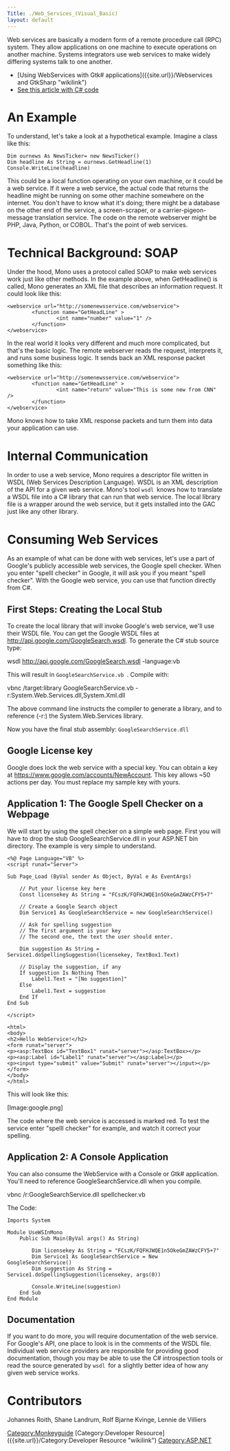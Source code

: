 ```yaml
---
Title: ./Web_Services_(Visual_Basic)
layout: default
---
```


Web services are basically a modern form of a remote procedure call
(RPC) system. They allow applications on one machine to execute
operations on another machine. Systems integrators use web services to
make widely differing systems talk to one another.

-   [Using WebServices with Gtk\#
    applications]({{site.url}}/Webservices and GtkSharp "wikilink")
-   [See this article with C\# code]({{site.url}}/Web_Services "wikilink")

An Example
==========

To understand, let's take a look at a hypothetical example. Imagine a
class like this:

    Dim ournews As NewsTicker= new NewsTicker()
    Dim headline As String = ournews.GetHeadline(1)
    Console.WriteLine(headline)

This could be a local function operating on your own machine, or it
could be a web service. If it were a web service, the actual code that
returns the headline might be running on some other machine somewhere on
the internet. You don't have to know what it's doing; there might be a
database on the other end of the service, a screen-scraper, or a
carrier-pigeon-message translation service. The code on the remote
webserver might be PHP, Java, Python, or COBOL. That's the point of web
services.

Technical Background: SOAP
==========================

Under the hood, Mono uses a protocol called SOAP to make web services
work just like other methods. In the example above, when GetHeadline()
is called, Mono generates an XML file that describes an information
request. It could look like this:

    <webservice url="http://somenewsservice.com/webservice">
            <function name="GetHeadLine" >
                    <int name="number" value="1" />
            </function>
    </webservice>

In the real world it looks very different and much more complicated, but
that's the basic logic. The remote webserver reads the request,
interprets it, and runs some business logic. It sends back an XML
response packet something like this:

    <webservice url="http://somenewsservice.com/webservice">
            <function name="GetHeadLine" >
                    <int name="return" value="This is some new from CNN" />
            </function>
    </webservice>

Mono knows how to take XML response packets and turn them into data your
application can use.

Internal Communication
======================

In order to use a web service, Mono requires a descriptor file written
in WSDL (Web Services Description Language). WSDL is an XML description
of the API for a given web service. Mono's tool `wsdl `knows how to
translate a WSDL file into a C\# library that can run that web service.
The local library file is a wrapper around the web service, but it gets
installed into the GAC just like any other library.

Consuming Web Services
======================

As an example of what can be done with web services, let's use a part of
Google's publicly accessible web services, the Google spell checker.
When you enter "spelll checker" in Google, it will ask you if you meant
"spell checker". With the Google web service, you can use that function
directly from C\#.

First Steps: Creating the Local Stub
------------------------------------

To create the local library that will invoke Google's web service, we'll
use their WSDL file. You can get the Google WSDL files at
[<http://api.google.com/GoogleSearch.wsdl>](http://api.google.com/GoogleSearch.wsdl).
To generate the C\# stub source type:

<bash> wsdl <http://api.google.com/GoogleSearch.wsdl> -language:vb
</bash>

This will result in `GoogleSearchService.vb `. Compile with:

<bash> vbnc /target:library GoogleSearchService.vb
-r:System.Web.Services.dll,System.Xml.dll </bash>

The above command line instructs the compiler to generate a library, and
to reference (-r:) the System.Web.Services library.

Now you have the final stub assembly: `GoogleSearchService.dll `

Google License key
------------------

Google does lock the web service with a special key. You can obtain a
key at
[<https://www.google.com/accounts/NewAccount>](https://www.google.com/accounts/NewAccount).
This key allows \~50 actions per day. You must replace my sample key
with yours.

Application 1: The Google Spell Checker on a Webpage
----------------------------------------------------

We will start by using the spell checker on a simple web page. First you
will have to drop the stub GoogleSearchService.dll in your ASP.NET bin
directory. The example is very simple to understand.

    <%@ Page Language="VB" %>
    <script runat="Server">

    Sub Page_Load (ByVal sender As Object, ByVal e As EventArgs)
        
        // Put your license key here
        Const licensekey As String = "FCszK/FQFHJWQE1n5OkeGmZAWzCFY5+7"
        
        // Create a Google Search object
        Dim Service1 As GoogleSearchService = new GoogleSearchService()
        
        // Ask for spelling suggestion
        // The first argument is your key
        // The second one, the text the user should enter.
        
        Dim suggestion As String = Service1.doSpellingSuggestion(licensekey, TextBox1.Text)
        
        // Display the suggestion, if any
        If suggestion Is Nothing Then
            Label1.Text = "[No suggestion]"
        Else    
            Label1.Text = suggestion
        End If
    End Sub

    </script>

    <html>
    <body>
    <h2>Hello WebService!</h2>
    <form runat="server">
    <p><asp:TextBox id="TextBox1" runat="server"></asp:TextBox></p>
    <p><asp:Label id="Label1" runat="server"></asp:Label></p>
    <p><input type="submit" value="Submit" runat="server"></input></p>
    </form>
    </body>
    </html>

This will look like this:

[Image:google.png]

The code where the web service is accessed is marked red. To test the
service enter "spelll checker" for example, and watch it correct your
spelling.

Application 2: A Console Application
------------------------------------

You can also consume the WebService with a Console or Gtk\# application.
You'll need to reference GoogleSearchService.dll when you compile.

<bash> vbnc /r:GoogleSearchService.dll spellchecker.vb </bash>

The Code:

    Imports System

    Module UseWSInMono
        Public Sub Main(ByVal args() As String)

            Dim licensekey As String = "FCszK/FQFHJWQE1n5OkeGmZAWzCFY5+7"
            Dim Service1 As GoogleSearchService = New GoogleSearchService()
            Dim suggestion As String = Service1.doSpellingSuggestion(licensekey, args(0))

            Console.WriteLine(suggestion)
        End Sub
    End Module

Documentation
-------------

If you want to do more, you will require documentation of the web
service. For Google's API, one place to look is in the comments of the
WSDL file. Individual web service providers are responsible for
providing good documentation, though you may be able to use the C\#
introspection tools or read the source generated by `wsdl `for a
slightly better idea of how any given web service works.

Contributors
============

Johannes Roith, Shane Landrum, Rolf Bjarne Kvinge, Lennie de Villiers

<Category:Monkeyguide> [Category:Developer
Resource]({{site.url}}/Category:Developer Resource "wikilink") <Category:ASP.NET>
